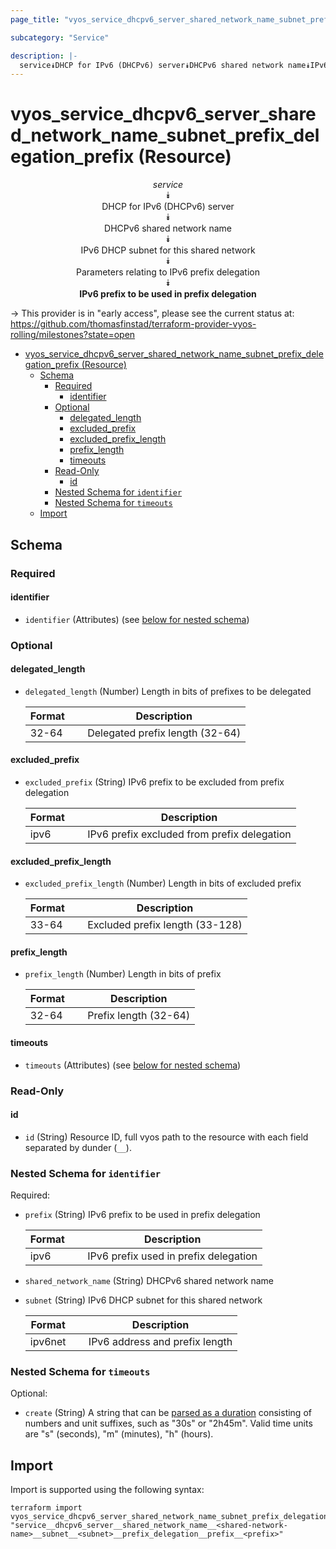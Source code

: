 ```yaml
---
page_title: "vyos_service_dhcpv6_server_shared_network_name_subnet_prefix_delegation_prefix Resource - vyos"

subcategory: "Service"

description: |-
  service⯯DHCP for IPv6 (DHCPv6) server⯯DHCPv6 shared network name⯯IPv6 DHCP subnet for this shared network⯯Parameters relating to IPv6 prefix delegation⯯IPv6 prefix to be used in prefix delegation
---
```


# vyos_service_dhcpv6_server_shared_network_name_subnet_prefix_delegation_prefix (Resource)
<center>


*service*  
⯯  
DHCP for IPv6 (DHCPv6) server  
⯯  
DHCPv6 shared network name  
⯯  
IPv6 DHCP subnet for this shared network  
⯯  
Parameters relating to IPv6 prefix delegation  
⯯  
**IPv6 prefix to be used in prefix delegation**


</center>

-> This provider is in "early access", please see the current status at: https://github.com/thomasfinstad/terraform-provider-vyos-rolling/milestones?state=open

<!--TOC-->

- [vyos_service_dhcpv6_server_shared_network_name_subnet_prefix_delegation_prefix (Resource)](#vyos_service_dhcpv6_server_shared_network_name_subnet_prefix_delegation_prefix-resource)
  - [Schema](#schema)
    - [Required](#required)
      - [identifier](#identifier)
    - [Optional](#optional)
      - [delegated_length](#delegated_length)
      - [excluded_prefix](#excluded_prefix)
      - [excluded_prefix_length](#excluded_prefix_length)
      - [prefix_length](#prefix_length)
      - [timeouts](#timeouts)
    - [Read-Only](#read-only)
      - [id](#id)
    - [Nested Schema for `identifier`](#nested-schema-for-identifier)
    - [Nested Schema for `timeouts`](#nested-schema-for-timeouts)
  - [Import](#import)

<!--TOC-->

<!-- schema generated by tfplugindocs -->
## Schema

### Required

#### identifier
- `identifier` (Attributes) (see [below for nested schema](#nestedatt--identifier))

### Optional

#### delegated_length
- `delegated_length` (Number) Length in bits of prefixes to be delegated

    |  Format  &emsp;|  Description                      |
    |----------|-----------------------------------|
    |  32-64   &emsp;|  Delegated prefix length (32-64)  |
#### excluded_prefix
- `excluded_prefix` (String) IPv6 prefix to be excluded from prefix delegation

    |  Format  &emsp;|  Description                                  |
    |----------|-----------------------------------------------|
    |  ipv6    &emsp;|  IPv6 prefix excluded from prefix delegation  |
#### excluded_prefix_length
- `excluded_prefix_length` (Number) Length in bits of excluded prefix

    |  Format  &emsp;|  Description                      |
    |----------|-----------------------------------|
    |  33-64   &emsp;|  Excluded prefix length (33-128)  |
#### prefix_length
- `prefix_length` (Number) Length in bits of prefix

    |  Format  &emsp;|  Description            |
    |----------|-------------------------|
    |  32-64   &emsp;|  Prefix length (32-64)  |
#### timeouts
- `timeouts` (Attributes) (see [below for nested schema](#nestedatt--timeouts))

### Read-Only

#### id
- `id` (String) Resource ID, full vyos path to the resource with each field separated by dunder (`__`).

<a id="nestedatt--identifier"></a>
### Nested Schema for `identifier`

Required:

- `prefix` (String) IPv6 prefix to be used in prefix delegation

    |  Format  &emsp;|  Description                            |
    |----------|-----------------------------------------|
    |  ipv6    &emsp;|  IPv6 prefix used in prefix delegation  |
- `shared_network_name` (String) DHCPv6 shared network name
- `subnet` (String) IPv6 DHCP subnet for this shared network

    |  Format   &emsp;|  Description                     |
    |-----------|----------------------------------|
    |  ipv6net  &emsp;|  IPv6 address and prefix length  |


<a id="nestedatt--timeouts"></a>
### Nested Schema for `timeouts`

Optional:

- `create` (String) A string that can be [parsed as a duration](https://pkg.go.dev/time#ParseDuration) consisting of numbers and unit suffixes, such as &#34;30s&#34; or &#34;2h45m&#34;. Valid time units are &#34;s&#34; (seconds), &#34;m&#34; (minutes), &#34;h&#34; (hours).

## Import

Import is supported using the following syntax:

```shell
terraform import vyos_service_dhcpv6_server_shared_network_name_subnet_prefix_delegation_prefix.example "service__dhcpv6_server__shared_network_name__<shared-network-name>__subnet__<subnet>__prefix_delegation__prefix__<prefix>"
```

